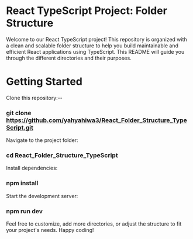 # React TypeScript Project: Folder Structure
Welcome to our React TypeScript project! This repository is organized with a clean and scalable folder structure to help you build maintainable and efficient React applications using TypeScript. This README will guide you through the different directories and their purposes.

# Getting Started
Clone this repository:--
### git clone https://github.com/yahyahiwa3/React_Folder_Structure_TypeScript.git
Navigate to the project folder: 
### cd React_Folder_Structure_TypeScript
Install dependencies:
### npm install
Start the development server:
### npm run dev
Feel free to customize, add more directories, or adjust the structure to fit your project's needs. Happy coding!
